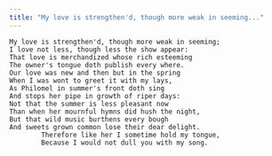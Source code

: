 ```yaml
---
title: "My love is strengthen'd, though more weak in seeming..."
---
```


	My love is strengthen'd, though more weak in seeming;
	I love not less, though less the show appear:
	That love is merchandized whose rich esteeming
	The owner's tongue doth publish every where.
	Our love was new and then but in the spring
	When I was wont to greet it with my lays,
	As Philomel in summer's front doth sing
	And stops her pipe in growth of riper days:
	Not that the summer is less pleasant now
	Than when her mournful hymns did hush the night,
	But that wild music burthens every bough
	And sweets grown common lose their dear delight.
			Therefore like her I sometime hold my tongue,
			Because I would not dull you with my song.

